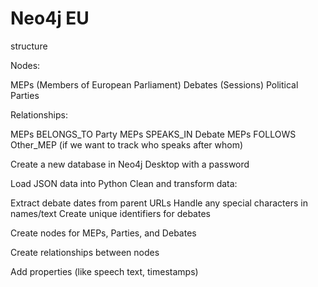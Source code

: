 # Neo4j EU

structure

Nodes:

MEPs (Members of European Parliament)
Debates (Sessions)
Political Parties


Relationships:

MEPs BELONGS_TO Party
MEPs SPEAKS_IN Debate
MEPs FOLLOWS Other_MEP (if we want to track who speaks after whom)


Create a new database in Neo4j Desktop with a password


Load JSON data into Python
Clean and transform data:

Extract debate dates from parent URLs
Handle any special characters in names/text
Create unique identifiers for debates


Create nodes for MEPs, Parties, and Debates

Create relationships between nodes

Add properties (like speech text, timestamps)